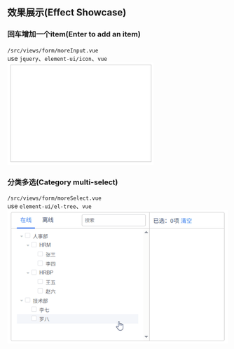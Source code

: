 ## 效果展示(Effect Showcase)

### 回车增加一个item(Enter to add an item)
`/src/views/form/moreInput.vue` <br/>
use `jquery`、`element-ui/icon`、`vue`<br/>
![moreInput.vue](/src/assets/img/form/moreInput.gif "moreInput.vue")

### 分类多选(Category multi-select)
`/src/views/form/moreSelect.vue` <br/>
use `element-ui/el-tree`、`vue`<br/>
![moreSelect.vue](/src/assets/img/form/moreSelect.gif "moreSelect.vue")